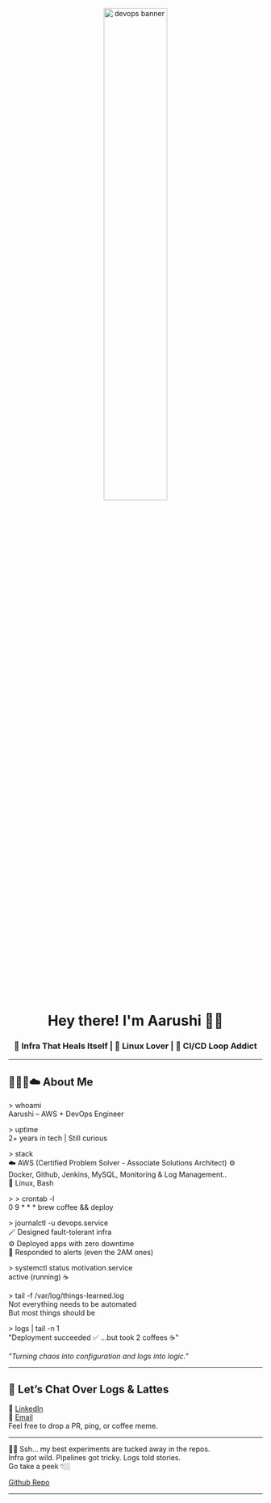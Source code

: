 <p align="center">
  <img src="https://media.giphy.com/media/L1R1tvI9svkIWwpVYr/giphy.gif" alt="devops banner" width="50%" />
</p>

<h1 align="center">Hey there! I'm Aarushi 🙏🏼</h1>
<h3 align="center">  🚀 Infra That Heals Itself | 🐧 Linux Lover | 🔁 CI/CD Loop Addict </h3>

---

## 👩🏻‍💻☁️ About Me

\> whoami  
Aarushi – AWS + DevOps Engineer  

\> uptime  
2+ years in tech | Still curious

\> stack  
☁️ AWS (Certified Problem Solver - Associate Solutions Architect)
⚙️ Docker, Github, Jenkins, MySQL, Monitoring & Log Management..  
🐧 Linux, Bash

\> > crontab -l  
0 9 * * * brew coffee && deploy

\> journalctl -u devops.service  
🪄 Designed fault-tolerant infra  
⚙️ Deployed apps with zero downtime  
🚨 Responded to alerts (even the 2AM ones)  

\> systemctl status motivation.service  
active (running) ☕  

\> tail -f /var/log/things-learned.log  
Not everything needs to be automated  
But most things should be

\> logs | tail -n 1  
"Deployment succeeded ✅ ...but took 2 coffees ☕"
 

*"Turning chaos into configuration and logs into logic."*

---

## 💬 Let’s Chat Over Logs & Lattes

🔗 [LinkedIn](https://www.linkedin.com/in/aarushi-devops/)</br>
📧 [Email](aaruchaudhary1999@gmail.com)</br>
Feel free to drop a PR, ping, or coffee meme.

---

🕵️‍♀️ Ssh... my best experiments are tucked away in the repos. </br>
Infra got wild. Pipelines got tricky. Logs told stories. </br>
Go take a peek 👇🏼 </br>

[Github Repo](https://github.com/aarushi-chaudhary-awsdevops?tab=repositories)

---
